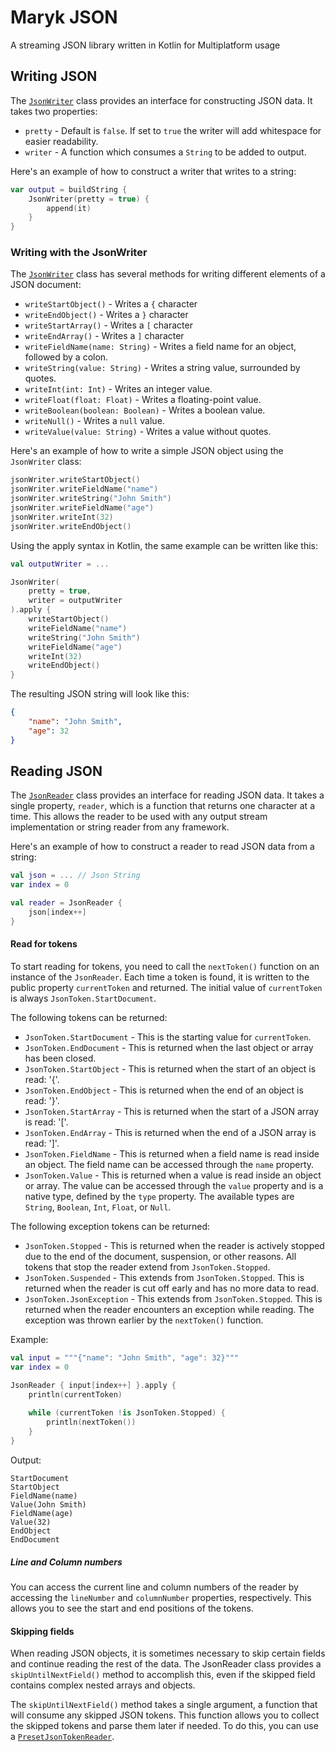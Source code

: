# Maryk JSON

A streaming JSON library written in Kotlin for Multiplatform usage

## Writing JSON

The [`JsonWriter`](src/commonMain/kotlin/maryk/json/JsonWriter.kt) class provides an interface for constructing JSON data. It takes two properties:

- `pretty` - Default is `false`. If set to `true` the writer will add whitespace
  for easier readability.
- `writer` - A function which consumes a `String` to be added to output.

Here's an example of how to construct a writer that writes to a string:
```kotlin
var output = buildString { 
    JsonWriter(pretty = true) {
        append(it)
    }
}
```

### Writing with the JsonWriter

The [`JsonWriter`](src/commonMain/kotlin/maryk/json/JsonWriter.kt) class has several 
methods for writing different elements of a JSON document:

- `writeStartObject()` - Writes a `{` character
- `writeEndObject()` - Writes a `}` character
- `writeStartArray()` - Writes a `[` character
- `writeEndArray()` - Writes a `]` character
- `writeFieldName(name: String)` - Writes a field name for an object, followed by a colon.
- `writeString(value: String)` - Writes a string value, surrounded by quotes.
- `writeInt(int: Int)` - Writes an integer value.
- `writeFloat(float: Float)` - Writes a floating-point value.
- `writeBoolean(boolean: Boolean)` - Writes a boolean value.
- `writeNull()` - Writes a `null` value.
- `writeValue(value: String)` - Writes a value without quotes.

Here's an example of how to write a simple JSON object using the `JsonWriter` class:
```kotlin
jsonWriter.writeStartObject()
jsonWriter.writeFieldName("name")
jsonWriter.writeString("John Smith")
jsonWriter.writeFieldName("age")
jsonWriter.writeInt(32)
jsonWriter.writeEndObject()
```

Using the apply syntax in Kotlin, the same example can be written like this:
```kotlin
val outputWriter = ...

JsonWriter(
    pretty = true,
    writer = outputWriter
).apply {
    writeStartObject()
    writeFieldName("name")
    writeString("John Smith")
    writeFieldName("age")
    writeInt(32)
    writeEndObject()
}
```

The resulting JSON string will look like this:
```json
{
    "name": "John Smith",
    "age": 32
}
```

## Reading JSON

The [`JsonReader`](src/commonMain/kotlin/maryk/json/JsonReader.kt) class provides an interface for reading JSON data. 
It takes a single property, `reader`, which is a function that returns one character at a time. This allows the reader 
to be used with any output stream implementation or string reader from any framework.

Here's an example of how to construct a reader to read JSON data from a string:
```kotlin
val json = ... // Json String
var index = 0

val reader = JsonReader { 
    json[index++] 
}
```

#### Read for tokens

To start reading for tokens, you need to call the `nextToken()` function on an instance of the `JsonReader`. 
Each time a token is found, it is written to the public property `currentToken` and returned. 
The initial value of `currentToken` is always `JsonToken.StartDocument`.

The following tokens can be returned:

- `JsonToken.StartDocument` - This is the starting value for `currentToken`.
- `JsonToken.EndDocument` - This is returned when the last object or array has been closed.
- `JsonToken.StartObject` - This is returned when the start of an object is read: '{'.
- `JsonToken.EndObject` - This is returned when the end of an object is read: '}'.
- `JsonToken.StartArray` - This is returned when the start of a JSON array is read: '['.
- `JsonToken.EndArray` - This is returned when the end of a JSON array is read: ']'.
- `JsonToken.FieldName` - This is returned when a field name is read inside an object. The field name can be accessed through the `name` property.
- `JsonToken.Value` - This is returned when a value is read inside an object or array. The value can be accessed through the `value` property and is a native type, defined by the `type` property. The available types are `String`, `Boolean`, `Int`, `Float`, or `Null`.

The following exception tokens can be returned:

- `JsonToken.Stopped` - This is returned when the reader is actively stopped due to the end of the document, suspension, or other reasons. All tokens that stop the reader extend from `JsonToken.Stopped`.
- `JsonToken.Suspended` - This extends from `JsonToken.Stopped`. This is returned when the reader is cut off early and has no more data to read. 
- `JsonToken.JsonException` - This extends from `JsonToken.Stopped`. This is returned when the reader encounters an exception while reading. The exception was thrown earlier by the `nextToken()` function.

Example:
```kotlin
val input = """{"name": "John Smith", "age": 32}"""
var index = 0

JsonReader { input[index++] }.apply {
    println(currentToken)
    
    while (currentToken !is JsonToken.Stopped) {
        println(nextToken())
    }
}
```

Output:
```text
StartDocument
StartObject
FieldName(name)
Value(John Smith)
FieldName(age)
Value(32)
EndObject
EndDocument
```

##### Line and Column numbers

You can access the current line and column numbers of the reader by accessing the `lineNumber` and `columnNumber` properties, 
respectively. This allows you to see the start and end positions of the tokens.

#### Skipping fields
When reading JSON objects, it is sometimes necessary to skip certain fields and continue reading 
the rest of the data. The JsonReader class provides a `skipUntilNextField()` method to accomplish 
this, even if the skipped field contains complex nested arrays and objects.

The `skipUntilNextField()` method takes a single argument, a function that will consume any skipped JSON tokens. 
This function allows you to collect the skipped tokens and parse them later if needed. To do this, you can use a
[`PresetJsonTokenReader`](src/commonMain/kotlin/maryk/json/PresetJsonTokenReader.kt).
